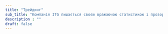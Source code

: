 ```yaml
---
title: "Трейдинг"
sub_title: "Компанія ITG пишається своєю вражаючою статистикою і прозорою звітністю, які є основою нашого успіху. Ось лише кілька видатних характеристик, які ілюструють нашу чудову роботу:"
description : ""
draft: false
---
```


